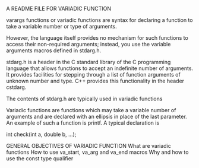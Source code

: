 A README FILE FOR VARIADIC FUNCTION

varargs functions or variadic functions are syntax for declaring a function to take a variable number or type of arguments.



However, the language itself provides no mechanism for such functions to access their non-required arguments; instead, you use the variable arguments macros defined in stdarg.h.



stdarg.h is a header in the C standard library of the C programming language that allows functions to accept an indefinite number of arguments. It provides facilities for stepping through a list of function arguments of unknown number and type. C++ provides this functionality in the header cstdarg.



The contents of stdarg.h are typically used in variadic functions



Variadic functions are functions which may take a variable number of arguments and are declared with an ellipsis in place of the last parameter. An example of such a function is printf. A typical declaration is



int check(int a, double b, ...);

GENERAL OBJECTIVES OF VARIADIC FUNCTION
What are variadic functions How to use va_start, va_arg and va_end macros Why and how to use the const type qualifier
